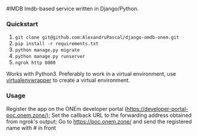 #IMDB
Imdb-based service written in Django/Python.

### Quickstart

1. `git clone git@github.com:AlexandruPascal/django-omdb-onem.git`
2. `pip install -r requirements.txt`
3. `python manage.py migrate`
4. `python manage.py runserver`
5. `ngrok http 8000`

Works with Python3. Preferably to work in a virtual environment, use [virtualenvwrapper](https://virtualenvwrapper.readthedocs.io) to create a virtual environment.

### Usage

Register the app on the ONEm developer portal (https://developer-portal-poc.onem.zone/);
Set the callback URL to the forwarding address obtained from ngrok's output;
Go to https://poc.onem.zone/ and send the registered name with # in front
